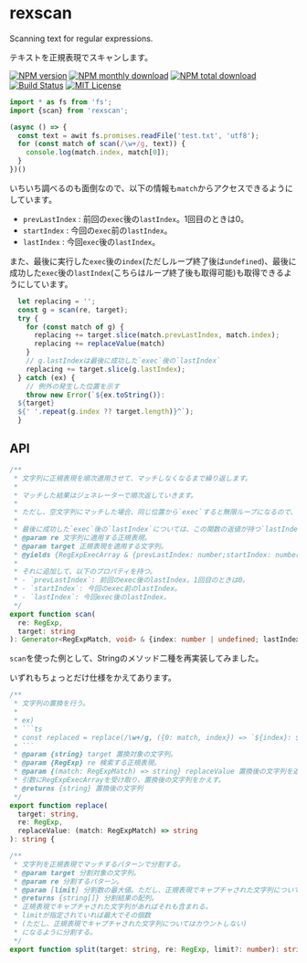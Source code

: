 # rexscan

Scanning text for regular expressions.

テキストを正規表現でスキャンします。

[![NPM version](https://img.shields.io/npm/v/rexscan.svg?style=flat)](https://www.npmjs.com/package/rexscan)
[![NPM monthly download](https://img.shields.io/npm/dm/rexscan.svg?style=flat)](https://www.npmjs.com/package/rexscan)
[![NPM total download](https://img.shields.io/npm/dt/rexscan.svg?style=flat)](https://www.npmjs.com/package/rexscan)
[![Build Status](https://travis-ci.org/sugoroku-y/rexscan.svg?branch=master)](https://travis-ci.org/sugoroku-y/rexscan)
[![MIT License](http://img.shields.io/badge/license-MIT-blue.svg?style=flat)](LICENSE)

```ts
import * as fs from 'fs';
import {scan} from 'rexscan';

(async () => {
  const text = awit fs.promises.readFile('test.txt', 'utf8');
  for (const match of scan(/\w+/g, text)) {
    console.log(match.index, match[0]);
  }
})()
```

いちいち調べるのも面倒なので、以下の情報も`match`からアクセスできるようにしています。

- `prevLastIndex` : 前回の`exec`後の`lastIndex`。1回目のときは0。
- `startIndex` : 今回の`exec`前の`lastIndex`。
- `lastIndex` : 今回`exec`後の`lastIndex`。

また、最後に実行した`exec`後の`index`(ただしループ終了後は`undefined`)、最後に成功した`exec`後の`lastIndex`(こちらはループ終了後も取得可能)も取得できるようにしています。

```ts
  let replacing = '';
  const g = scan(re, target);
  try {
    for (const match of g) {
      replacing += target.slice(match.prevLastIndex, match.index);
      replacing += replaceValue(match)
    }
    // g.lastIndexは最後に成功した`exec`後の`lastIndex`
    replacing += target.slice(g.lastIndex);
  } catch (ex) {
    // 例外の発生した位置を示す
    throw new Error(`${ex.toString()}:
  ${target}
  ${' '.repeat(g.index ?? target.length)}^`);
  }
```

## API

```ts
/**
 * 文字列に正規表現を順次適用させて、マッチしなくなるまで繰り返します。
 *
 * マッチした結果はジェネレーターで順次返していきます。
 *
 * ただし、空文字列にマッチした場合、同じ位置から`exec`すると無限ループになるので、1文字進ませます。
 *
 * 最後に成功した`exec`後の`lastIndex`については、この関数の返値が持つ`lastIndex`プロパティで取得できます。
 * @param re 文字列に適用する正規表現。
 * @param target 正規表現を適用する文字列。
 * @yields {RegExpExecArray & {prevLastIndex: number;startIndex: number;lastIndex: number;}} `exec`に成功したときの結果(RegExpExecArray)。
 *
 * それに追加して、以下のプロパティを持つ。
 * - `prevLastIndex`: 前回のexec後のlastIndex。1回目のときは0。
 * - `startIndex`: 今回のexec前のlastIndex。
 * - `lastIndex`: 今回exec後のlastIndex。
 */
export function scan(
  re: RegExp,
  target: string
): Generator<RegExpMatch, void> & {index: number | undefined; lastIndex: number} {
```

`scan`を使った例として、Stringのメソッド二種を再実装してみました。

いずれもちょっとだけ仕様をかえてあります。

```ts
/**
 * 文字列の置換を行う。
 *
 * ex)
 * ```ts
 * const replaced = replace(/\w+/g, ({0: match, index}) => `${index}: ${match}`);
 * ```
 * @param {string} target 置換対象の文字列。
 * @param {RegExp} re 検索する正規表現。
 * @param {(match: RegExpMatch) => string} replaceValue 置換後の文字列を返す関数。
 * 引数にRegExpExecArrayを受け取り、置換後の文字列をかえす。
 * @returns {string} 置換後の文字列
 */
export function replace(
  target: string,
  re: RegExp,
  replaceValue: (match: RegExpMatch) => string
): string {
```

```ts
/**
 * 文字列を正規表現でマッチするパターンで分割する。
 * @param target 分割対象の文字列。
 * @param re 分割するパターン。
 * @param [limit] 分割数の最大値。ただし、正規表現でキャプチャされた文字列についてはカウントしない。
 * @returns {string[]} 分割結果の配列。
 * 正規表現でキャプチャされた文字列があればそれも含まれる。
 * limitが指定されていれば最大でその個数
 * (ただし、正規表現でキャプチャされた文字列についてはカウントしない)
 * になるように分割する。
 */
export function split(target: string, re: RegExp, limit?: number): string[] {
```
